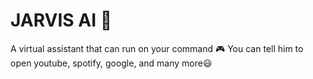 # JARVIS AI 🤖

A virtual assistant that can run on your command 🎮
You can tell him to open youtube, spotify, google, and many more😃
